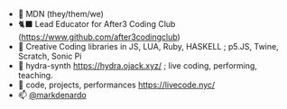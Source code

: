 
- 🌊 MDN (they/them/we)
- 🐈‍⬛ Lead Educator for After3 Coding Club (https://www.github.com/after3codingclub)
- 👀 Creative Coding libraries in JS, LUA, Ruby, HASKELL ; p5.JS, Twine, Scratch, Sonic Pi
- 🌱 hydra-synth https://hydra.ojack.xyz/ ; live coding, performing, teaching.
- 💞️ code, projects, performances https://livecode.nyc/
- 📫 [@markdenardo](https://www.instagram.com/markdenardo/)

<!---
markdenardo/markdenardo is a ✨ special ✨ repository because its `README.md` (this file) appears on your GitHub profile.
You can click the Preview link to take a look at your changes.
--->
